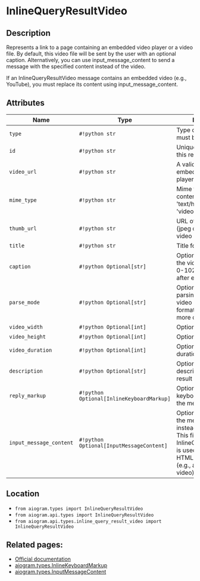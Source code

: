 # InlineQueryResultVideo

## Description

Represents a link to a page containing an embedded video player or a video file. By default, this video file will be sent by the user with an optional caption. Alternatively, you can use input_message_content to send a message with the specified content instead of the video.

If an InlineQueryResultVideo message contains an embedded video (e.g., YouTube), you must replace its content using input_message_content.


## Attributes

| Name | Type | Description |
| - | - | - |
| `type` | `#!python str` | Type of the result, must be video |
| `id` | `#!python str` | Unique identifier for this result, 1-64 bytes |
| `video_url` | `#!python str` | A valid URL for the embedded video player or video file |
| `mime_type` | `#!python str` | Mime type of the content of video url, 'text/html' or 'video/mp4' |
| `thumb_url` | `#!python str` | URL of the thumbnail (jpeg only) for the video |
| `title` | `#!python str` | Title for the result |
| `caption` | `#!python Optional[str]` | Optional. Caption of the video to be sent, 0-1024 characters after entities parsing |
| `parse_mode` | `#!python Optional[str]` | Optional. Mode for parsing entities in the video caption. See formatting options for more details. |
| `video_width` | `#!python Optional[int]` | Optional. Video width |
| `video_height` | `#!python Optional[int]` | Optional. Video height |
| `video_duration` | `#!python Optional[int]` | Optional. Video duration in seconds |
| `description` | `#!python Optional[str]` | Optional. Short description of the result |
| `reply_markup` | `#!python Optional[InlineKeyboardMarkup]` | Optional. Inline keyboard attached to the message |
| `input_message_content` | `#!python Optional[InputMessageContent]` | Optional. Content of the message to be sent instead of the video. This field is required if InlineQueryResultVideo is used to send an HTML-page as a result (e.g., a YouTube video). |



## Location

- `from aiogram.types import InlineQueryResultVideo`
- `from aiogram.api.types import InlineQueryResultVideo`
- `from aiogram.api.types.inline_query_result_video import InlineQueryResultVideo`

## Related pages:

- [Official documentation](https://core.telegram.org/bots/api#inlinequeryresultvideo)
- [aiogram.types.InlineKeyboardMarkup](../types/inline_keyboard_markup.md)
- [aiogram.types.InputMessageContent](../types/input_message_content.md)
